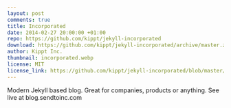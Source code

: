 ```yaml
---
layout: post
comments: true
title: Incorporated
date: 2014-02-27 20:00:00 +01:00
repo: https://github.com/kippt/jekyll-incorporated
download: https://github.com/kippt/jekyll-incorporated/archive/master.zip
author: Kippt Inc.
thumbnail: incorporated.webp
license: MIT
license_link: https://github.com/kippt/jekyll-incorporated/blob/master/LICENSE
---
```


Modern Jekyll based blog. Great for companies, products or anything.
See live at blog.sendtoinc.com
